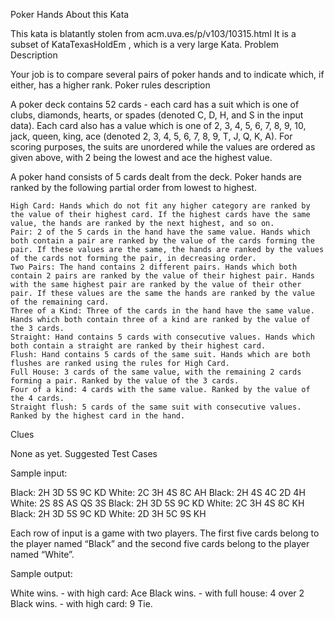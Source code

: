 Poker Hands
About this Kata

This kata is blatantly stolen from acm.uva.es/p/v103/10315.html It is a subset of KataTexasHoldEm , which is a very large Kata.
Problem Description

Your job is to compare several pairs of poker hands and to indicate which, if either, has a higher rank.
Poker rules description

A poker deck contains 52 cards - each card has a suit which is one of clubs, diamonds, hearts, or spades (denoted C, D, H, and S in the input data). Each card also has a value which is one of 2, 3, 4, 5, 6, 7, 8, 9, 10, jack, queen, king, ace (denoted 2, 3, 4, 5, 6, 7, 8, 9, T, J, Q, K, A). For scoring purposes, the suits are unordered while the values are ordered as given above, with 2 being the lowest and ace the highest value.

A poker hand consists of 5 cards dealt from the deck. Poker hands are ranked by the following partial order from lowest to highest.

    High Card: Hands which do not fit any higher category are ranked by the value of their highest card. If the highest cards have the same value, the hands are ranked by the next highest, and so on.
    Pair: 2 of the 5 cards in the hand have the same value. Hands which both contain a pair are ranked by the value of the cards forming the pair. If these values are the same, the hands are ranked by the values of the cards not forming the pair, in decreasing order.
    Two Pairs: The hand contains 2 different pairs. Hands which both contain 2 pairs are ranked by the value of their highest pair. Hands with the same highest pair are ranked by the value of their other pair. If these values are the same the hands are ranked by the value of the remaining card.
    Three of a Kind: Three of the cards in the hand have the same value. Hands which both contain three of a kind are ranked by the value of the 3 cards.
    Straight: Hand contains 5 cards with consecutive values. Hands which both contain a straight are ranked by their highest card.
    Flush: Hand contains 5 cards of the same suit. Hands which are both flushes are ranked using the rules for High Card.
    Full House: 3 cards of the same value, with the remaining 2 cards forming a pair. Ranked by the value of the 3 cards.
    Four of a kind: 4 cards with the same value. Ranked by the value of the 4 cards.
    Straight flush: 5 cards of the same suit with consecutive values. Ranked by the highest card in the hand.

Clues

None as yet.
Suggested Test Cases

Sample input:

Black: 2H 3D 5S 9C KD  White: 2C 3H 4S 8C AH
Black: 2H 4S 4C 2D 4H  White: 2S 8S AS QS 3S
Black: 2H 3D 5S 9C KD  White: 2C 3H 4S 8C KH
Black: 2H 3D 5S 9C KD  White: 2D 3H 5C 9S KH

Each row of input is a game with two players. The first five cards belong to the player named “Black” and the second five cards belong to the player named “White”.

Sample output:

White wins. - with high card: Ace
Black wins. - with full house: 4 over 2
Black wins. - with high card: 9
Tie.
